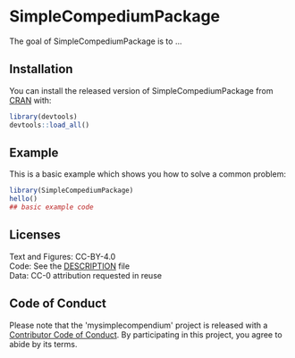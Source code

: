 
# SimpleCompediumPackage

<!-- badges: start -->
<!-- badges: end -->

The goal of SimpleCompediumPackage is to ...

## Installation

You can install the released version of SimpleCompediumPackage from [CRAN](https://CRAN.R-project.org) with:

``` r
library(devtools)
devtools::load_all()
```

## Example

This is a basic example which shows you how to solve a common problem:

``` r
library(SimpleCompediumPackage)
hello()
## basic example code
```

## Licenses

Text and Figures: CC-BY-4.0<br/>
Code: See the [DESCRIPTION](https://github.com/mayurgpt07/DATA-598-WI20-week-5/blob/master/DESCRIPTION) file<br/>
Data: CC-0 attribution requested in reuse

## Code of Conduct

Please note that the 'mysimplecompendium' project is released with a [Contributor Code of Conduct](https://github.com/mayurgpt07/DATA-598-WI20-week-5/blob/master/CODE_OF_CONDUCT.md). By participating in this project, you agree to abide by its terms.

